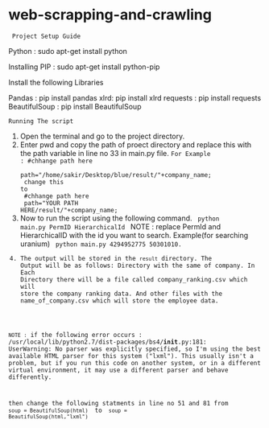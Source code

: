 # web-scrapping-and-crawling

<code> Project Setup Guide </code>

Python : sudo apt-get install python

Installing PIP : sudo apt-get install python-pip

Install the following Libraries

Pandas : pip install pandas
xlrd: pip install xlrd
requests : pip install requests
BeautifulSoup : pip install BeautifulSoup

<code>Running The script</code>

1. Open the terminal and go to the project directory.
2. Enter pwd and copy the path of proect directory and replace this with the path variable in line no 33 in main.py file.
   <code>For Example : #chhange path here <br>
   path="/home/sakir/Desktop/blue/result/"+company_name; <br>
   change this to <br>
   #chhange path here <br>
   path="YOUR PATH HERE/result/"+company_name; <br></code>
3. Now to run the script using the following command.
   <code>
    python main.py PermID HierarchicalId
   </code>
   NOTE : replace PermId and HierarchicalID with the id you want to search.
   Example(for searching uranium) <code> python main.py 4294952775 50301010.
4. The output will be stored in the <code>result</code> directory. The Output will be as follows:
   Directory with the same of company.
   In Each Directory there will be a file called company_ranking.csv which will store the company ranking data.
   And other files with the name_of_company.csv which will store the employee data.

<code>NOTE :</code>
if the following error occurs :
  /usr/local/lib/python2.7/dist-packages/bs4/__init__.py:181: UserWarning: No parser was explicitly specified, so I'm using the best available HTML parser for this system ("lxml"). This usually isn't a problem, but if you run this code on another system, or in a different virtual environment, it may use a different parser and behave differently.


then change the following statments in line no 51 and 81 from
<code> soup = BeautifulSoup(html) </code> to <code> soup = BeautifulSoup(html,"lxml") </code>

